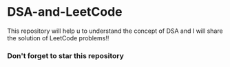 # DSA-and-LeetCode
This repository will help u to understand the concept of DSA and I will share the solution of LeetCode problems!! 

### Don't forget to star this repository
